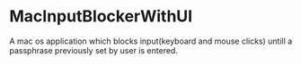 # MacInputBlockerWithUI
A mac os application which blocks input(keyboard and mouse clicks) untill a passphrase previously set by user is entered.
